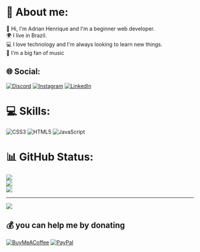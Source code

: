 # 💫 About me:
👋 Hi, I'm Adrian Henrique and I'm a beginner web developer.<br>🌍 I live in Brazil.<br>💻 I love technology and I'm always looking to learn new things.<br>🎵 I'm a big fan of music

## 🌐 Social:
[![Discord](https://img.shields.io/badge/Discord-%237289DA.svg?logo=discord&logoColor=white)](https://discord.gg/adrianhenrrique#2878) [![Instagram](https://img.shields.io/badge/Instagram-%23E4405F.svg?logo=Instagram&logoColor=white)](https://instagram.com/adrian.santos002) [![LinkedIn](https://img.shields.io/badge/LinkedIn-%230077B5.svg?logo=linkedin&logoColor=white)](https://linkedin.com/in/adrian-henrique) 

# 💻 Skills:
![CSS3](https://img.shields.io/badge/css3-%231572B6.svg?style=for-the-badge&logo=css3&logoColor=white) ![HTML5](https://img.shields.io/badge/html5-%23E34F26.svg?style=for-the-badge&logo=html5&logoColor=white) ![JavaScript](https://img.shields.io/badge/javascript-%23323330.svg?style=for-the-badge&logo=javascript&logoColor=%23F7DF1E)
# 📊 GitHub Status:
![](https://github-readme-stats.vercel.app/api?username=adrianhenrrique&theme=dark&hide_border=false&include_all_commits=false&count_private=false)<br/>
![](https://github-readme-streak-stats.herokuapp.com/?user=adrianhenrrique&theme=dark&hide_border=false)<br/>
![](https://github-readme-stats.vercel.app/api/top-langs/?username=adrianhenrrique&theme=dark&hide_border=false&include_all_commits=false&count_private=false&layout=compact)

---
[![](https://visitcount.itsvg.in/api?id=adrianhenrrique&icon=0&color=0)](https://visitcount.itsvg.in)

  ## 💰 you can help me by donating
  [![BuyMeACoffee](https://img.shields.io/badge/Buy%20Me%20a%20Coffee-ffdd00?style=for-the-badge&logo=buy-me-a-coffee&logoColor=black)](https://buymeacoffee.com/adrianhenrrique) [![PayPal](https://img.shields.io/badge/PayPal-00457C?style=for-the-badge&logo=paypal&logoColor=white)](https://paypal.me/ADRIAN-Henrique) 

  
<!-- Proudly created with GPRM ( https://gprm.itsvg.in ) -->

